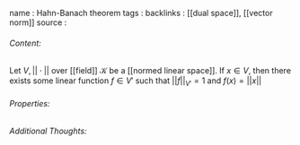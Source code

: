name : Hahn-Banach theorem
tags : 
backlinks : [[dual space]], [[vector norm]]
source : 

###### Content:
Let $V, ||\cdot||$ over [[field]] $\mathcal{K}$ be a [[normed linear space]]. If $x \in V$, then there exists some linear function $f \in V'$ such that $||f||_{V'} =1$ and $f(x) = ||x||$

###### Properties:


###### Additional Thoughts:
